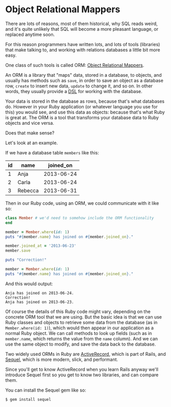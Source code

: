 # Object Relational Mappers

There are lots of reasons, most of them historical, why SQL reads weird, and
it's quite unlikely that SQL will become a more pleasant language, or replaced
anytime soon.

For this reason programmers have written lots, and lots of tools (libraries)
that make talking to, and working with relations databases a little bit more
easy.

One class of such tools is called ORM: [Object Relational Mappers](http://en.wikipedia.org/wiki/Object-relational_mapping).

An ORM is a library that "maps" data, stored in a database, to objects, and
usually has methods such as `save`, in order to save an object as a database
row, `create` to insert new data, `update` to change it, and so on. In other
words, they usually provide a [DSL](/sinatra/dsl.html) for working with the
database.

Your data is stored in the database as rows, because that's what databases
do. However in your Ruby application (or whatever language you use for this)
you would see, and use this data as objects: because that's what Ruby is
great at. The ORM is a tool that transforms your database data to Ruby
objects and vice versa.

Does that make sense?

Let's look at an example.

If we have a database table `members` like this:

| id | name    | joined_on  |
|----|---------|------------|
| 1  | Anja    | 2013-06-24 |
| 2  | Carla   | 2013-06-24 |
| 3  | Rebecca | 2013-06-31 |

Then in our Ruby code, using an ORM, we could communicate with it like so:

```ruby
class Member # we'd need to somehow include the ORM functionality
end

member = Member.where(id: 1)
puts "#{member.name} has joined on #{member.joined_on}."

member.joined_at = '2013-06-23'
member.save

puts "Correction!"

member = Member.where(id: 1)
puts "#{member.name} has joined on #{member.joined_on}."
```

And this would output:

```
Anja has joined on 2013-06-24.
Correction!
Anja has joined on 2013-06-23.
```

Of course the details of this Ruby code might vary, depending on the concrete
ORM tool that we are using. But the basic idea is that we can use Ruby classes
and objects to retrieve some data from the database (as in `Member.where(id:
1)`), which would then appear in our application as a normal Ruby object. We
can call methods to look up fields (such as in `member.name`, which returns the
value from the `name` column).  And we can use the same object to modify, and
save the data back to the database.

Two widely used ORMs in Ruby are [ActiveRecord](https://github.com/rails/rails/tree/master/activerecord),
which is part of Rails, and [Sequel](https://github.com/jeremyevans/sequel),
which is more modern, slick, and performant.

Since you'll get to know ActiveRecord when you learn Rails anyway we'll
introduce Sequel first so you get to know two libraries, and can compare them.

You can install the Sequel gem like so:

```
$ gem install sequel
```

